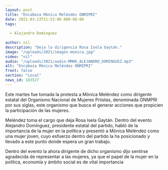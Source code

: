 ```yaml
---
layout: post
title: "Encabeza Mónica Meléndez ONMIPRI"
date: 2021-03-23T21:53:00.000-06:00
tags:
  
  - Alejandro Domínguez
  
author: nil
description: "Deja la dirigencia Rosa Isela Gaytán."
image: "/uploads/2021/images-monica.jpg"
video: "nil"
audio: "/uploads/2021/audio-MM06_ALEJANDRO_DOMINGUEZ.mp3"
alt: "Encabeza Mónica Meléndez ONMIPRI"
front: false
section: "Local"
news_id: 183527
---
```


Este martes fue tomada la protesta a Mónica Meléndez como dirigente estatal del Organismo Nacional de Mujeres Priistas, denominada ONMPRI por sus siglas, este organismo que busca el generar acciones que propicien la participación de las mujeres.

Meléndez toma el cargo que deja Rosa Isela Gaytán. Dentro del evento Alejandro Domínguez, presidente estatal del partido, habló de la importancia de la mujer en la política y presentó a Mónica Meléndez como una mujer joven, cuyo esfuerzo dentro del partido la ha posicionado y llevado a este punto donde espera un gran trabajo.

Dentro del evento la ahora dirigente de dicho organismo dijo sentirse agradecida de representar a las mujeres, ya que el papel de la mujer en la política, economía y ámbito social es de vital importancia

